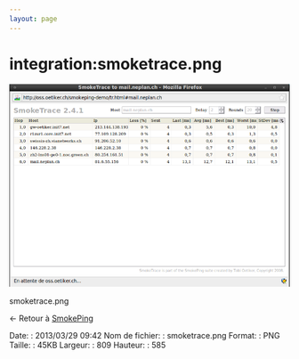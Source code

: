 ```yaml
---
layout: page
---
```


integration:smoketrace.png
==========================

[![smoketrace.png](../../assets/media/integration/smoketrace.png@cache=&w=809&h=585 "smoketrace.png")](../../assets/media/integration/smoketrace.png@cache= "Afficher le fichier original")

smoketrace.png

← Retour à
[SmokePing](../../nagios/integration/smokeping.html "nagios:integration:smokeping")

Date:
:   2013/03/29 09:42
Nom de fichier:
:   smoketrace.png
Format:
:   PNG
Taille:
:   45KB
Largeur:
:   809
Hauteur:
:   585

